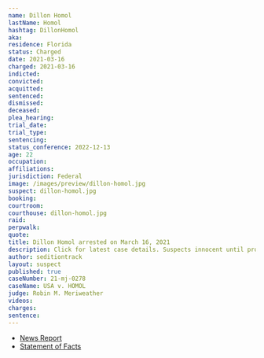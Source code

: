```yaml
---
name: Dillon Homol
lastName: Homol
hashtag: DillonHomol
aka:
residence: Florida
status: Charged
date: 2021-03-16
charged: 2021-03-16
indicted:
convicted:
acquitted:
sentenced:
dismissed:
deceased:
plea_hearing:
trial_date:
trial_type:
sentencing:
status_conference: 2022-12-13
age: 22
occupation:
affiliations:
jurisdiction: Federal
image: /images/preview/dillon-homol.jpg
suspect: dillon-homol.jpg
booking:
courtroom:
courthouse: dillon-homol.jpg
raid:
perpwalk:
quote:
title: Dillon Homol arrested on March 16, 2021
description: Click for latest case details. Suspects innocent until proven guilty.
author: seditiontrack
layout: suspect
published: true
caseNumber: 21-mj-0278
caseName: USA v. HOMOL
judge: Robin M. Meriweather
videos:
charges:
sentence:
---
```

- [News Report](https://www.clickorlando.com/news/local/2021/03/16/brevard-county-man-joins-hundreds-charged-in-capitol-riots/)
- [Statement of Facts](https://www.justice.gov/usao-dc/case-multi-defendant/file/1378686/download)
